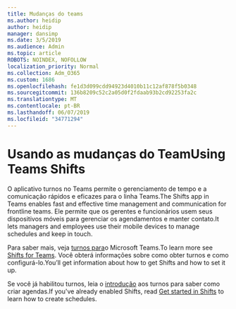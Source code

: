 ```yaml
---
title: Mudanças do teams
ms.author: heidip
author: heidip
manager: dansimp
ms.date: 3/5/2019
ms.audience: Admin
ms.topic: article
ROBOTS: NOINDEX, NOFOLLOW
localization_priority: Normal
ms.collection: Adm_O365
ms.custom: 1686
ms.openlocfilehash: fe1d3d099cdd94923d4010b11c12af878f5b0348
ms.sourcegitcommit: 136b8209c52c2a05d0f2fdaab93b2cd92253fa2c
ms.translationtype: MT
ms.contentlocale: pt-BR
ms.lasthandoff: 06/07/2019
ms.locfileid: "34771294"
---
```

# <a name="using-teams-shifts"></a><span data-ttu-id="fe883-102">Usando as mudanças do Team</span><span class="sxs-lookup"><span data-stu-id="fe883-102">Using Teams Shifts</span></span>

<span data-ttu-id="fe883-103">O aplicativo turnos no Teams permite o gerenciamento de tempo e a comunicação rápidos e eficazes para o linha Teams.</span><span class="sxs-lookup"><span data-stu-id="fe883-103">The Shifts app in Teams enables fast and effective time management and communication for frontline teams.</span></span> <span data-ttu-id="fe883-104">Ele permite que os gerentes e funcionários usem seus dispositivos móveis para gerenciar os agendamentos e manter contato.</span><span class="sxs-lookup"><span data-stu-id="fe883-104">It lets managers and employees use their mobile devices to manage schedules and keep in touch.</span></span>

<span data-ttu-id="fe883-105">Para saber mais, veja [turnos para](https://docs.microsoft.com/microsoftteams/expand-teams-across-your-org/shifts-for-teams-landing-page)o Microsoft Teams.</span><span class="sxs-lookup"><span data-stu-id="fe883-105">To learn more see [Shifts for Teams](https://docs.microsoft.com/microsoftteams/expand-teams-across-your-org/shifts-for-teams-landing-page).</span></span> <span data-ttu-id="fe883-106">Você obterá informações sobre como obter turnos e como configurá-lo.</span><span class="sxs-lookup"><span data-stu-id="fe883-106">You’ll get information about how to get Shifts and how to set it up.</span></span>

<span data-ttu-id="fe883-107">Se você já habilitou turnos, leia o [introdução](https://support.office.com/article/get-started-in-shifts-5f3e30d8-1821-4904-be26-c3cd25a497d6) aos turnos para saber como criar agendas.</span><span class="sxs-lookup"><span data-stu-id="fe883-107">If you've already enabled Shifts, read [Get started in Shifts](https://support.office.com/article/get-started-in-shifts-5f3e30d8-1821-4904-be26-c3cd25a497d6) to learn how to create schedules.</span></span>

